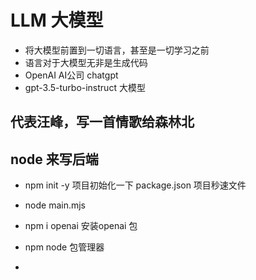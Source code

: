 # LLM 大模型
- 将大模型前置到一切语言，甚至是一切学习之前
- 语言对于大模型无非是生成代码
- OpenAI  AI公司 chatgpt
- gpt-3.5-turbo-instruct 大模型


## 代表汪峰，写一首情歌给森林北


## node 来写后端
- npm init -y 项目初始化一下
 package.json 项目秒速文件
- node main.mjs
- npm i openai 安装openai 包
- npm node 包管理器


- 